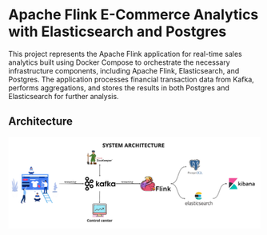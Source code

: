 # Apache Flink E-Commerce Analytics with Elasticsearch and Postgres

This project represents the Apache Flink application for real-time sales analytics built using Docker Compose to orchestrate the necessary infrastructure components, including Apache Flink, Elasticsearch, and Postgres. The application processes financial transaction data from Kafka, performs aggregations, and stores the results in both Postgres and Elasticsearch for further analysis.


## Architecture
![System Architecture.png](System%20Architecture.png)
